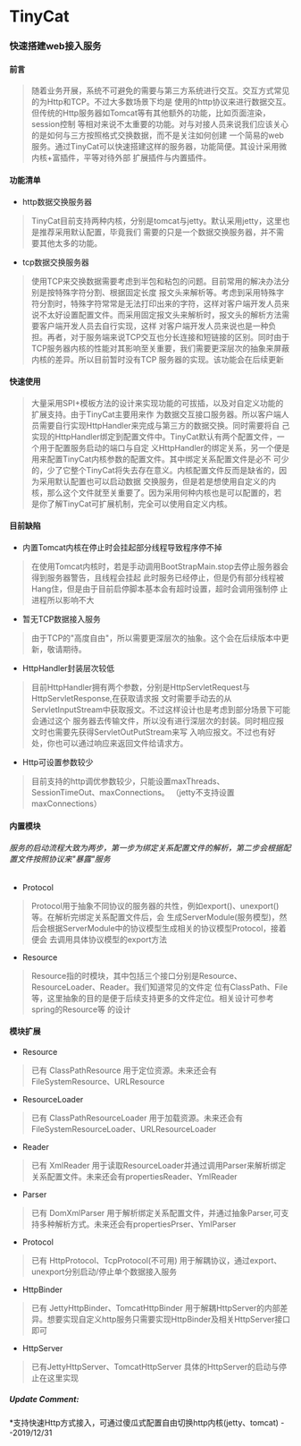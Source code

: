 # TinyCat

### 快速搭建web接入服务
#### 前言

> 随着业务开展，系统不可避免的需要与第三方系统进行交互。交互方式常见的为Http和TCP。不过大多数场景下均是
使用的http协议来进行数据交互。但传统的Http服务器如Tomcat等有其他额外的功能，比如页面渲染，session控制
等相对来说不太重要的功能。对与对接人员来说我们应该关心的是如何与三方按照格式交换数据，而不是关注如何创建
一个简易的web服务。通过TinyCat可以快速搭建这样的服务器，功能简便。其设计采用微内核+富插件，平等对待外部
扩展插件与内置插件。

#### 功能清单
* http数据交换服务器
> TinyCat目前支持两种内核，分别是tomcat与jetty。默认采用jetty，这里也是推荐采用默认配置，毕竟我们
需要的只是一个数据交换服务器，并不需要其他太多的功能。

* tcp数据交换服务器
> 使用TCP来交换数据需要考虑到半包和粘包的问题。目前常用的解决办法分别是按特殊字符分割、根据固定长度
报文头来解析等。考虑到采用特殊字符分割时，特殊字符常常是无法打印出来的字符，这样对客户端开发人员来
说不太好设置配置文件。而采用固定报文头来解析时，报文头的解析方法需要客户端开发人员去自行实现，这样
对客户端开发人员来说也是一种负担。再者，对于服务端来说TCP交互也分长连接和短链接的区别。同时由于
TCP服务器内核的性能对其影响至关重要，我们需要更深层次的抽象来屏蔽内核的差异。所以目前暂时没有TCP
服务器的实现。该功能会在后续更新

#### 快速使用

> 大量采用SPI+模板方法的设计来实现功能的可拔插，以及对自定义功能的扩展支持。由于TinyCat主要用来作
为数据交互接口服务器。所以客户端人员需要自行实现HttpHandler来完成与第三方的数据交换。同时需要将自
己实现的HttpHandler绑定到配置文件中。TinyCat默认有两个配置文件，一个用于配置服务启动的端口与自定
义HttpHandler的绑定关系，另一个便是用来配置TinyCat内核参数的配置文件。其中绑定关系配置文件是必不
可少的，少了它整个TinyCat将失去存在意义。内核配置文件反而是缺省的，因为采用默认配置也可以启动数据
交换服务，但是若是想使用自定义的内核，那么这个文件就至关重要了。因为采用何种内核也是可以配置的，若
是你了解TinyCat可扩展机制，完全可以使用自定义内核。

#### 目前缺陷

* 内置Tomcat内核在停止时会挂起部分线程导致程序停不掉
> 在使用Tomcat内核时，若是手动调用BootStrapMain.stop去停止服务器会得到服务器警告，且线程会挂起
此时服务已经停止，但是仍有部分线程被Hang住，但是由于目前启停脚本基本会有超时设置，超时会调用强制停
止进程所以影响不大

* 暂无TCP数据接入服务
> 由于TCP的"高度自由"，所以需要更深层次的抽象。这个会在后续版本中更新，敬请期待。

* HttpHandler封装层次较低
> 目前HttpHandler拥有两个参数，分别是HttpServletRequest与HttpServletResponse,在获取请求报
文时需要手动去的从ServletInputStream中获取报文。不过这样设计也是考虑到部分场景下可能会通过这个
服务器去传输文件，所以没有进行深层次的封装。同时相应报文时也需要先获得ServletOutPutStream来写
入响应报文。不过也有好处，你也可以通过响应来返回文件给请求方。

* Http可设置参数较少
> 目前支持的http调优参数较少，只能设置maxThreads、SessionTimeOut、maxConnections。
（jetty不支持设置maxConnections）

#### 内置模块

###### 服务的启动流程大致为两步，第一步为绑定关系配置文件的解析，第二步会根据配置文件按照协议来"暴露"服务

* Protocol
> Protocol用于抽象不同协议的服务器的共性，例如export()、unexport()等。在解析完绑定关系配置文件后，会
生成ServerModule(服务模型)，然后会根据ServerModule中的协议模型生成相关的协议模型Protocol，接着便会
去调用具体协议模型的export方法

* Resource
> Resource指的时模块，其中包括三个接口分别是Resource、ResourceLoader、Reader。我们知道常见的文件定
位有ClassPath、File等，这里抽象的目的是便于后续支持更多的文件定位。相关设计可参考spring的Resource等
的设计

#### 模块扩展

* Resource
> 已有 ClassPathResource
> 用于定位资源。未来还会有FileSystemResource、URLResource
* ResourceLoader
> 已有 ClassPathResourceLoader
> 用于加载资源。未来还会有FileSystemResourceLoader、URLResourceLoader
* Reader
> 已有 XmlReader
> 用于读取ResourceLoader并通过调用Parser来解析绑定关系配置文件。未来还会有propertiesReader、YmlReader
* Parser
> 已有 DomXmlParser
> 用于解析绑定关系配置文件，并通过抽象Parser,可支持多种解析方式。未来还会有propertiesPrser、YmlParser
* Protocol
> 已有 HttpProtocol、TcpProtocol(不可用)
> 用于解耦协议，通过export、unexport分别启动/停止单个数据接入服务
* HttpBinder
> 已有 JettyHttpBinder、TomcatHttpBinder
> 用于解耦HttpServer的内部差异。想要实现自定义http服务只需要实现HttpBinder及相关HttpServer接口即可
* HttpServer
> 已有JettyHttpServer、TomcatHttpServer
> 具体的HttpServer的启动与停止在这里实现

##### Update Comment:

*支持快速Http方式接入，可通过傻瓜式配置自由切换http内核(jetty、tomcat) --2019/12/31